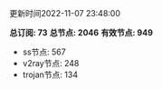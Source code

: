 更新时间2022-11-07 23:48:00

**总订阅: 73**
**总节点: 2046**
**有效节点: 949**
- ss节点: 567
- v2ray节点: 248
- trojan节点: 134
